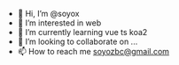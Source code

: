 - 👋 Hi, I’m @soyox
- 👀 I’m interested in web
- 🌱 I’m currently learning vue ts koa2
- 💞️ I’m looking to collaborate on ...
- 📫 How to reach me soyozbc@gmail.com

<!---
soyox/soyox is a ✨ special ✨ repository because its `README.md` (this file) appears on your GitHub profile.
You can click the Preview link to take a look at your changes.
--->

